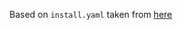 Based on `install.yaml` taken from [here](https://raw.githubusercontent.com/argoproj/argo-cd/release-1.6/manifests/install.yaml)
